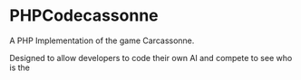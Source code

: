 # PHPCodecassonne

A PHP Implementation of the game Carcassonne.

Designed to allow developers to code their own AI and compete to see who is the 